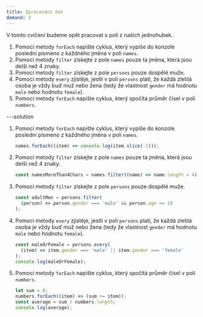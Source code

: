 ```yaml
---
title: Zpracování dat
demand: 3
---
```


V tomto cvičení budeme opět pracovat s poli z našich jednohubek.

1. Pomocí metody `forEach` napište cyklus, který vypíše do konzole poslední písmeno z každného jména v poli `names`.
1. Pomocí metody `filter` získejte z pole `names` pouze ta jména, která jsou delší než 4 znaky.
1. Pomocí metody `filter` získejte z pole `persons` pouze dospělé muže.
1. Pomocí metody `every` zjistěje, jestli v poli `persons` platí, že každá zletilá osoba je vždy buď muž nebo žena (tedy že vlastnost `gender` má hodnotu `male` nebo hodnotu `female`).
1. Pomocí metody `forEach` napište cyklus, který spočítá průměr čísel v poli `numbers`.

---solution

1. Pomocí metody `forEach` napište cyklus, který vypíše do konzole poslední písmeno z každného jména v poli `names`.
   ```js
   names.forEach((item) => console.log(item.slice(-1)));
   ```
1. Pomocí metody `filter` získejte z pole `names` pouze ta jména, která jsou delší než 4 znaky.
   ```js
   const namesMoreThan4Chars = names.filter((name) => name.length > 4);
   ```
1. Pomocí metody `filter` získejte z pole `persons` pouze dospělé muže.

   ```js
   const adultMen = persons.filter(
     (person) => person.gender === 'male' && person.age >= 18
   );
   ```

1. Pomocí metody `every` zjistěje, jestli v poli `persons` platí, že každá zletilá osoba je vždy buď muž nebo žena (tedy že vlastnost `gender` má hodnotu `male` nebo hodnotu `female`).
   ```js
   const maleOrFemale = persons.every(
     (item) => item.gender === 'male' || item.gender === 'female'
   );
   console.log(maleOrFemale);
   ```
1. Pomocí metody `forEach` napište cyklus, který spočítá průměr čísel v poli `numbers`.
   ```js
   let sum = 0;
   numbers.forEach((item) => (sum += item));
   const average = sum / numbers.length;
   console.log(average);
   ```
